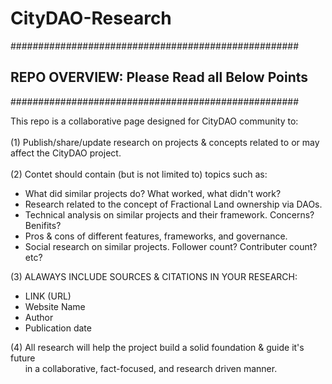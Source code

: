 # CityDAO-Research

####################################################
## REPO OVERVIEW: Please Read all Below Points
####################################################

This repo is a collaborative page designed for CityDAO community to: 
<br /><br />
(1) Publish/share/update research on projects &amp; concepts related to or may affect the CityDAO project. 
<br /><br />
(2) Contet should contain (but is not limited to) topics such as:
  <ul>
    <li>What did similar projects do? What worked, what didn't work?</li>
    <li>Research related to the concept of Fractional Land ownership via DAOs.</li>
    <li>Technical analysis on similar projects and their framework. Concerns? Benifits?</li>
    <li>Pros &amp; cons of different features, frameworks, and governance.</li>
    <li>Social research on similar projects. Follower count? Contributer count? etc?</li>
  </ul>

(3) ALAWAYS INCLUDE SOURCES &amp; CITATIONS IN YOUR RESEARCH:
  <ul>
    <li>LINK (URL)</li>
    <li>Website Name</li>
    <li>Author</li>
    <li>Publication date</li>
  </ul>

(4) All research will help the project build a solid foundation &amp; guide it's future
    <br />&nbsp;&nbsp;&nbsp;&nbsp;&nbsp; in a collaborative, fact-focused, and research driven manner.
      


